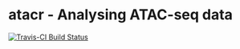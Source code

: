 # atacr - Analysing ATAC-seq data



[![Travis-CI Build Status](https://travis-ci.org/TeamMacLean/atacr.svg?branch=master)](https://travis-ci.org/TeamMacLean/atacr)
